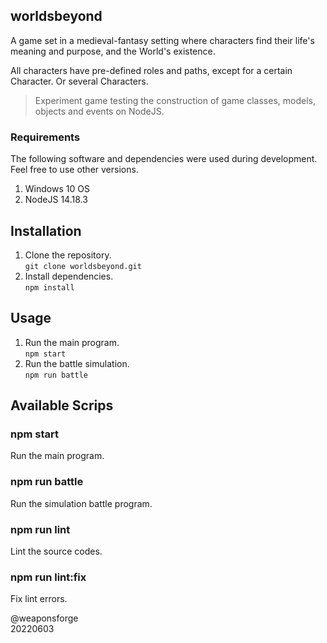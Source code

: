 ## worldsbeyond

A game set in a medieval-fantasy setting where characters find their life's meaning and purpose, and the World's existence.

All characters have pre-defined roles and paths, except for a certain Character. Or several Characters.

> Experiment game testing the construction of game classes, models, objects and events on NodeJS.


### Requirements

The following software and dependencies were used during development. Feel free to use other versions.

1. Windows 10 OS
2. NodeJS 14.18.3


## Installation

1. Clone the repository.  
`git clone worldsbeyond.git`
2. Install dependencies.  
`npm install`


## Usage

1. Run the main program.  
`npm start`
2. Run the battle simulation.  
`npm run battle`


## Available Scrips

### npm start

Run the main program.

### npm run battle

Run the simulation battle program.

### npm run lint

Lint the source codes.

### npm run lint:fix

Fix lint errors.

@weaponsforge  
20220603

